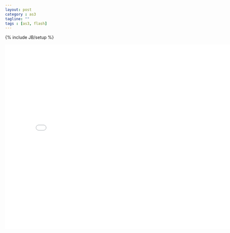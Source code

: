 ```yaml
---
layout: post
category : as3
tagline: ""
tags : [as3, flash]
---
```

{% include JB/setup %}

<iframe src="/assets/native3d/sponza" width="800" height="600" frameborder="no" border="0" marginwidth="0" marginheight="0" scrolling="no" allowtransparency="yes"/>

